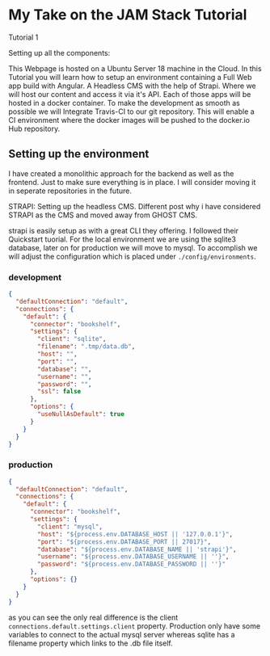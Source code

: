 # My Take on the JAM Stack Tutorial

Tutorial 1

Setting up all the components:

This Webpage is hosted on a Ubuntu Server 18 machine in the Cloud. 
In this Tutorial you will learn how to setup an environment containing a Full Web app  build with Angular. 
A Headless CMS with the help of Strapi. Where we will host our content and access it via it's API.
Each of those apps will be hosted in a docker container.
To make the development as smooth as possible we will Integrate Travis-CI to our git repository. This will enable a CI environment where the docker images will be pushed to the docker.io Hub repository.



## Setting up the environment

I have created a monolithic approach for the backend as well as the frontend. Just to make sure everything is in place. I will consider moving it in seperate repositories in the future.

STRAPI: Setting up the headless CMS. 
Different post why i have considered STRAPI as the CMS and moved away from GHOST CMS.

strapi is easily setup as with a great CLI they offering.
I followed their Quickstart tuorial. For the local environment we are using the sqlite3 database, later on for production we will move to mysql. To accomplish we will adjust the configuration which is placed under `./config/environments`. 

### development
``` json 
{
  "defaultConnection": "default",
  "connections": {
    "default": {
      "connector": "bookshelf",
      "settings": {
        "client": "sqlite",
        "filename": ".tmp/data.db",
        "host": "",
        "port": "",
        "database": "",
        "username": "",
        "password": "",
        "ssl": false
      },
      "options": {
        "useNullAsDefault": true
      }
    }
  }
}

```

### production
``` json
{
  "defaultConnection": "default",
  "connections": {
    "default": {
      "connector": "bookshelf",
      "settings": {
        "client": "mysql",
        "host": "${process.env.DATABASE_HOST || '127.0.0.1'}",
        "port": "${process.env.DATABASE_PORT || 27017}",
        "database": "${process.env.DATABASE_NAME || 'strapi'}",
        "username": "${process.env.DATABASE_USERNAME || ''}",
        "password": "${process.env.DATABASE_PASSWORD || ''}"
      },
      "options": {}
    }
  }
}

```
as you can see the only real difference is the client `connections.default.settings.client` property. Production only have some variables to connect to the actual mysql server whereas sqlite has a filename property which links to the .db file itself.


